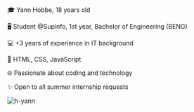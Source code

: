 🎓 Yann Hobbe, 18 years old

🖥️ Student @Supinfo, 1st year, Bachelor of Engineering (BENG)

💻 +3 years of experience in IT background

🚀 HTML, CSS, JavaScript

🌐 Passionate about coding and technology

✨ Open to all summer internship requests

<img src="https://github-readme-stats.vercel.app/api/top-langs?username=MenkoyS&show_icons=true&theme=dark&locale=en&layout=compact" alt="h-yann" />
